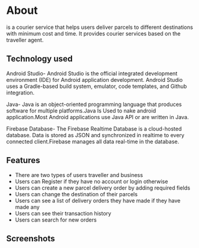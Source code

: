 # About

is a courier service that helps users deliver parcels to different destinations with minimum cost and time. It provides courier services based on the traveller agent.


## Technology used



  Android Studio- Android Studio is the official integrated development environment (IDE) for Android application development. Android Studio uses a Gradle-based build system, emulator, code templates, and Github integration. 

 Java-  Java is an object-oriented programming language that produces software for multiple platforms.Java Is Used to nake android application.Most Android applications use Java API or are written in Java.

Firebase Database- The Firebase Realtime Database is a cloud-hosted database. Data is stored as JSON and synchronized in realtime to every connected client.Firebase manages all data real-time in the database.
## Features

- There are two types of users traveller and business
- Users can Register if they have no account or login otherwise
- Users can create a new parcel delivery order by adding required fields
- Users can change the destination of their parcels
- Users can see a list of delivery orders they have made if they have made any
- Users can see their transaction history
- Users can search for new orders
  
## Screenshots
